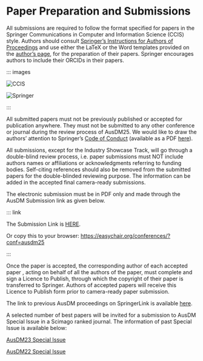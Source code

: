 # Paper Preparation and Submissions



All submissions are required to follow the format specified for papers in the Springer Communications in Computer and Information Science (CCIS) style. Authors should consult [Springer’s Instructions for Authors of Proceedings](https://resource-cms.springernature.com/springer-cms/rest/v1/content/19242230/data/v13) and use either the LaTeX or the Word templates provided on the [author’s page](https://www.springer.com/gp/computer-science/lncs/conference-proceedings-guidelines), for the preparation of their papers. Springer encourages authors to include their ORCIDs in their papers.

::: images

![CCIS](./media/Logo/CCIS.jpg)

![Springer](./media/Logo/Springer.jpg)

:::


All submitted papers must not be previously published or accepted for publication anywhere. They must not be submitted to any other conference or journal during the review process of AusDM25. We would like to draw the authors’ attention to Springer’s [Code of Conduct](https://www.springernature.com/gp/authors/book-authors-code-of-conduct) (available as a PDF [here](https://bpb-ap-se2.wpmucdn.com/blogs.auckland.ac.nz/dist/c/892/files/2022/08/Publishers_Code_of_Conduct_for_Book_Authors.pdf)). 

All submissions, except for the Industry Showcase Track, will go through a double-blind review process, i.e. paper submissions must NOT include authors names or affiliations or acknowledgments referring to funding bodies. Self-citing references should also be removed from the submitted papers for the double-blinded reviewing purpose. The information can be added in the accepted final camera-ready submissions.

The electronic submission must be in PDF only and made through the AusDM Submission link as given below.

::: link

The Submission Link is [HERE](https://easychair.org/conferences/?conf=ausdm25).

Or copy this to your browser: https://easychair.org/conferences/?conf=ausdm25

:::

Once the paper is accepted, the corresponding author of each accepted paper , acting on behalf of all the authors of the paper, must complete and sign a Licence to Publish, through which the copyright of their paper is transferred to Springer. Authors of accepted papers will receive this Licence to Publish form prior to camera-ready paper submission.

The link to previous AusDM proceedings on SpringerLink is available [here](https://link.springer.com/conference/ausdm).

A selected number of best papers will be invited for a submission to AusDM Special Issue in a Scimago ranked journal. The information of past Special Issue is available below:

[AusDM23 Special Issue](https://link.springer.com/collections/feciibbfdd)

[AusDM22 Special Issue](https://link.springer.com/article/10.1007/s41019-024-00247-w) 
